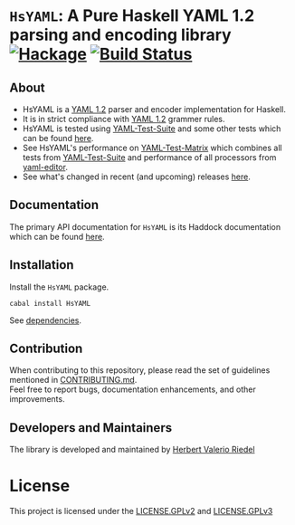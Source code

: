 # `HsYAML`: A Pure Haskell YAML 1.2 parsing and encoding library [![Hackage](https://img.shields.io/hackage/v/HsYAML.svg)](http://hackage.haskell.org/package/HsYAML) [![Build Status](https://travis-ci.org/haskell-hvr/HsYAML.svg?branch=0.2)](https://travis-ci.org/haskell-hvr/HsYAML)

## About  

* HsYAML is a [YAML 1.2](https://yaml.org/spec/1.2/spec.html) parser and encoder implementation for Haskell.  
* It is in strict compliance with [YAML 1.2](https://yaml.org/spec/1.2/spec.html) grammer rules.
* HsYAML is tested using [YAML-Test-Suite](https://github.com/yaml/yaml-test-suite) and some other tests which can be found [here](https://github.com/haskell-hvr/HsYAML/tree/0.2/tests). 
* See HsYAML's performance on [YAML-Test-Matrix](https://matrix.yaml.io) which combines all tests from [YAML-Test-Suite](https://github.com/yaml/yaml-test-suite) and performance of all processors from [yaml-editor](https://github.com/yaml/yaml-editor).
* See what's changed in recent (and upcoming) releases [here](https://github.com/haskell-hvr/HsYAML/blob/0.2/ChangeLog.md).

## Documentation
The primary API documentation for `HsYAML` is its Haddock documentation which can be found [here](http://hackage.haskell.org/package/HsYAML).  

## Installation

Install the `HsYAML` package. 
```
cabal install HsYAML
```

See [dependencies](http://hackage.haskell.org/package/HsYAML).

## Contribution

When contributing to this repository, please read the set of guidelines mentioned in [CONTRIBUTING.md](CONTRIBUTING.md).   
Feel free to report bugs, documentation enhancements, and other improvements.

## Developers and Maintainers

The library is developed and maintained by [Herbert Valerio Riedel](https://github.com/hvr)

# License

This project is licensed under the [LICENSE.GPLv2](LICENSE.GPLv2) and [LICENSE.GPLv3](LICENSE.GPLv3)